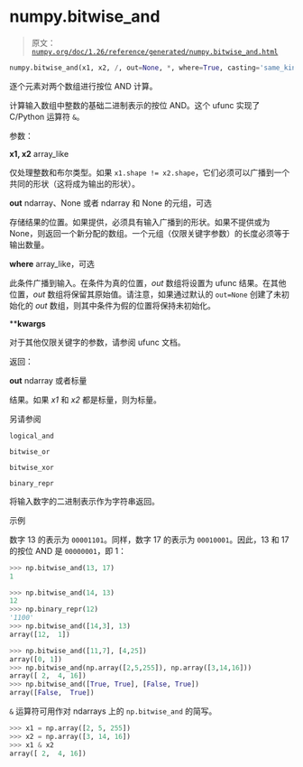 # numpy.bitwise_and

> 原文：[`numpy.org/doc/1.26/reference/generated/numpy.bitwise_and.html`](https://numpy.org/doc/1.26/reference/generated/numpy.bitwise_and.html)

```py
numpy.bitwise_and(x1, x2, /, out=None, *, where=True, casting='same_kind', order='K', dtype=None, subok=True[, signature, extobj]) = <ufunc 'bitwise_and'>
```

逐个元素对两个数组进行按位 AND 计算。

计算输入数组中整数的基础二进制表示的按位 AND。这个 ufunc 实现了 C/Python 运算符 `&`。

参数：

**x1, x2** array_like

仅处理整数和布尔类型。如果 `x1.shape != x2.shape`，它们必须可以广播到一个共同的形状（这将成为输出的形状）。

**out** ndarray、None 或者 ndarray 和 None 的元组，可选

存储结果的位置。如果提供，必须具有输入广播到的形状。如果不提供或为 None，则返回一个新分配的数组。一个元组（仅限关键字参数）的长度必须等于输出数量。

**where** array_like，可选

此条件广播到输入。在条件为真的位置，*out* 数组将设置为 ufunc 结果。在其他位置，*out* 数组将保留其原始值。请注意，如果通过默认的 `out=None` 创建了未初始化的 *out* 数组，则其中条件为假的位置将保持未初始化。

****kwargs**

对于其他仅限关键字的参数，请参阅 ufunc 文档。

返回：

**out** ndarray 或者标量

结果。如果 *x1* 和 *x2* 都是标量，则为标量。

另请参阅

`logical_and`

`bitwise_or`

`bitwise_xor`

`binary_repr`

将输入数字的二进制表示作为字符串返回。

示例

数字 13 的表示为 `00001101`。同样，数字 17 的表示为 `00010001`。因此，13 和 17 的按位 AND 是 `00000001`，即 1：

```py
>>> np.bitwise_and(13, 17)
1 
```

```py
>>> np.bitwise_and(14, 13)
12
>>> np.binary_repr(12)
'1100'
>>> np.bitwise_and([14,3], 13)
array([12,  1]) 
```

```py
>>> np.bitwise_and([11,7], [4,25])
array([0, 1])
>>> np.bitwise_and(np.array([2,5,255]), np.array([3,14,16]))
array([ 2,  4, 16])
>>> np.bitwise_and([True, True], [False, True])
array([False,  True]) 
```

`&` 运算符可用作对 ndarrays 上的 `np.bitwise_and` 的简写。

```py
>>> x1 = np.array([2, 5, 255])
>>> x2 = np.array([3, 14, 16])
>>> x1 & x2
array([ 2,  4, 16]) 
```
